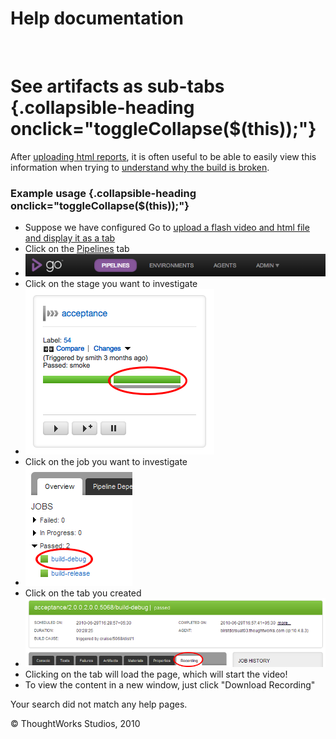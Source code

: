 Help documentation
==================

 

See artifacts as sub-tabs {.collapsible-heading onclick="toggleCollapse($(this));"}
=========================

After [uploading html reports](dev_upload_test_report.html), it is often
useful to be able to easily view this information when trying to
[understand why the build is
broken](dev_understand_why_build_broken.html).

### Example usage {.collapsible-heading onclick="toggleCollapse($(this));"}

-   Suppose we have configured Go to [upload a flash video and html file
    and display it as a tab](dev_upload_test_report.html)
-   Click on the [Pipelines](../navigations/Pipelines_Dashboard_page.html) tab
-   ![](../resources/images/cruise/topnav_pipelines.png)
-   Click on the stage you want to investigate
-   ![](../resources/images/cruise/dev/see_artifact_as_tab/click_on_stage.png)
-   Click on the job you want to investigate
-   ![](../resources/images/cruise/dev/see_artifact_as_tab/2_click_job_with_tab.png)
-   Click on the tab you created
-   ![](../resources/images/cruise/dev/see_artifact_as_tab/3_click_my_subtab.png)
-   Clicking on the tab will load the page, which will start the video!
-   To view the content in a new window, just click "Download Recording"

Your search did not match any help pages.



© ThoughtWorks Studios, 2010


